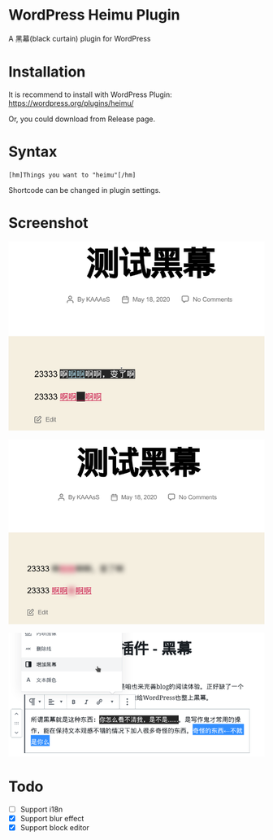 # WordPress Heimu Plugin

A 黑幕(black curtain) plugin for WordPress

# Installation

It is recommend to install with WordPress Plugin: https://wordpress.org/plugins/heimu/

Or, you could download from Release page.

# Syntax

`[hm]Things you want to "heimu"[/hm]`

Shortcode can be changed in plugin settings.

# Screenshot

![screenshot](assets/screenshot-1.png)

![screenshot](assets/screenshot-2.png)

![screenshot](assets/screenshot-3.png)

# Todo

- [ ] Support i18n
- [x] Support blur effect
- [x] Support block editor
